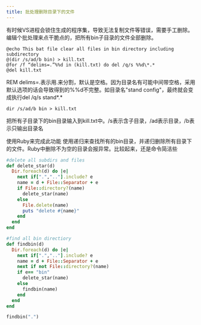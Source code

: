 ```yaml
---
title: 批处理删除目录下的文件
---
```


有时候VS进程会锁住生成的程序集，导致无法复制文件等错误，需要手工删除。编辑个批处理来点干脆点的，把所有bin子目录的文件全部删除。
```dos
@echo This bat file clear all files in bin directory including subdirectory
@(dir /s/ad/b bin) > kill.txt
@for /f “delims=.”%%d in (kill.txt) do del /q/s %%d\*.*
@del kill.txt
```
REM delims=.表示用.来分割，默认是空格。因为目录名有可能中间带空格，采用默认选项的话会导致得到的%%d不完整。如目录名"stand config"，最终就会变成执行del /q/s stand\*.*
```dos
dir /s/ad/b bin > kill.txt
```
把所有子目录下的bin目录输入到kill.txt中。/s表示含子目录，/ad表示目录，/b表示只输出目录名

使用Ruby来完成此功能 
使用递归来查找所有的bin目录，并递归删除所有目录下的文件。Ruby中删除不为空的目录会报异常。比较起来，还是命令简洁些
```ruby
#delete all subdirs and files
def delete_star(d)
  Dir.foreach(d) do |e|
    next if[".",".."].include? e
    name = d + File::Separator + e
    if File::directory?(name)
      delete_star(name)
    else
      File.delete(name)
      puts "delete #{name}"
    end
  end
end

#find all bin directiory
def findbin(d)
  Dir.foreach(d) do |e|
    next if[".",".."].include? e
    name = d + File::Separator + e
    next if not File::directory?(name)
    if e== "bin"
      delete_star(name)
    else
      findbin(name)
    end
  end
end

findbin(".")
```